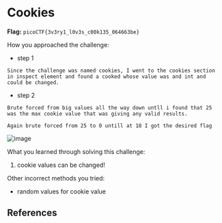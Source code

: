 # Cookies

**Flag:** `picoCTF{3v3ry1_l0v3s_c00k135_064663be}`

How you approached the challenge:

- step 1

```
Since the challenge was named cookies, I went to the cookies section in inspect element and found a cooked whose value was and int and could be changed.
```

- step 2

```
Brute forced from big values all the way down untll i found that 25 was the max cookie value that was giving any valid results.

Again brute forced from 25 to 0 untill at 18 I got the desired flag
```


![image](https://github.com/user-attachments/assets/3c19477f-a04e-4df4-9478-70d6b449b5e8)


What you learned through solving this challenge:

1. cookie values can be changed!

Other incorrect methods you tried:
- random values for cookie value

References
-

